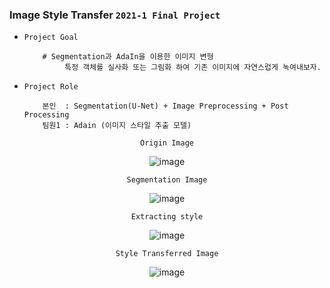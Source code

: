 ### Image Style Transfer `2021-1 Final Project `

     
- `Project Goal`

          # Segmentation과 AdaIn을 이용한 이미지 변형         
               특정 객체를 실사화 또는 그림화 하여 기존 이미지에 자연스럽게 녹여내보자.
     
- `Project Role`     

          본인  : Segmentation(U-Net) + Image Preprocessing + Post Processing
          팀원1 : Adain (이미지 스타일 추출 모델)
         
     
<div align=center>     
     
`Origin Image`

![image](https://user-images.githubusercontent.com/59076451/151661446-bf2860d3-f158-4845-adcb-bcae730e07f9.png)

`Segmentation Image`     
     
![image](https://user-images.githubusercontent.com/59076451/151661463-5f65e310-f532-4692-b3d2-0077391b86ee.png)     
     
`Extracting style`     
     
![image](https://user-images.githubusercontent.com/59076451/151661378-f67ef19e-ca13-4320-b772-cf2bf4bb1073.png)
     

`Style Transferred Image`     
     
![image](https://user-images.githubusercontent.com/59076451/151661407-e32e9ddb-c99b-4adb-b4f5-b983af604758.png)
     
     
</div>    

<br>

